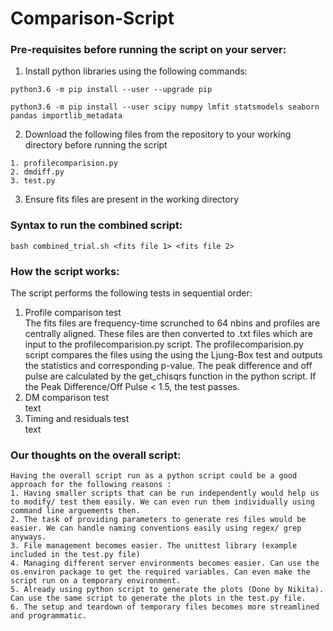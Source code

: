 # Comparison-Script

### Pre-requisites before running the script on your server:

1. Install python libraries using the following commands:

```
python3.6 -m pip install --user --upgrade pip

python3.6 -m pip install --user scipy numpy lmfit statsmodels seaborn pandas importlib_metadata

```

2. Download the following files from the repository to your working directory before running the script
```
1. profilecomparision.py
2. dmdiff.py
3. test.py

```
3. Ensure fits files are present in the working directory

### **Syntax to run the combined script:**
```
bash combined_trial.sh <fits file 1> <fits file 2>
```
### **How the script works:**
The script performs the following tests in sequential order:
1. Profile comparison test
<br /> The fits files are frequency-time scrunched to 64 nbins and profiles are centrally aligned. These files are then converted to .txt files which are input to the profilecomparision.py script. The profilecomparision.py script compares the files using the using the Ljung-Box test and outputs the statistics and corresponding p-value. The peak difference and off pulse are calculated by the get_chisqrs function in the python script. If the Peak Difference/Off Pulse < 1.5, the test passes.<br />
2. DM comparison test
<br /> text <br />
3. Timing and residuals test
<br /> text <br />
### **Our thoughts on the overall script:**
```
Having the overall script run as a python script could be a good approach for the following reasons :
1. Having smaller scripts that can be run independently would help us to modify/ test them easily. We can even run them individually using command line arguements then.
2. The task of providing parameters to generate res files would be easier. We can handle naming conventions easily using regex/ grep anyways.
3. File management becomes easier. The unittest library (example included in the test.py file)
4. Managing different server environments becomes easier. Can use the os.environ package to get the required variables. Can even make the script run on a temporary environment.
5. Already using python script to generate the plots (Done by Nikita). Can use the same script to generate the plots in the test.py file. 
6. The setup and teardown of temporary files becomes more streamlined and programmatic.

```
